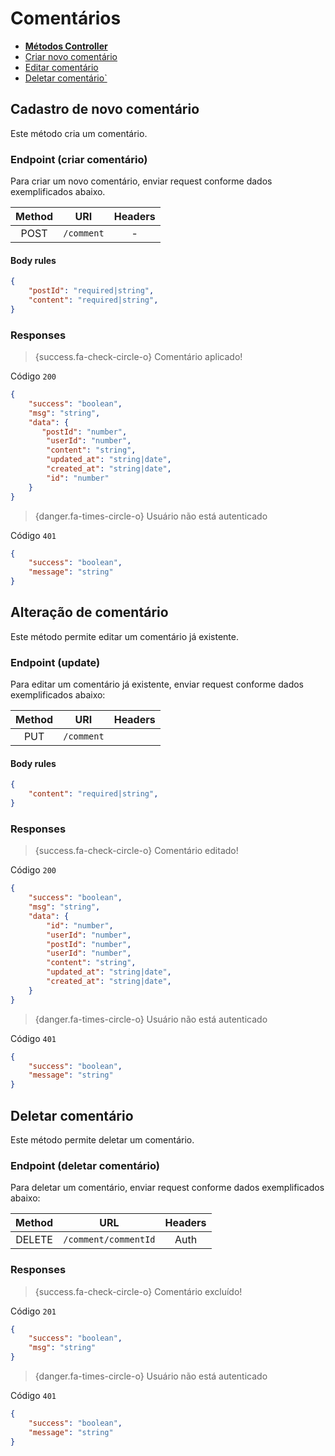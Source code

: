 # Comentários

-   [**Métodos Controller**](#controller)
-   [Criar novo comentário](#new-comment)
-   [Editar comentário](#update-comment)
-   [Deletar comentário`](#delete-comment)

<a name="controller"></a>

## Cadastro de novo comentário

Este método cria um comentário.

<a name="new-comment"></a>

### Endpoint (criar comentário)

Para criar um novo comentário, enviar request conforme dados exemplificados abaixo.

| Method |   URI    | Headers |
| :----: | :------: | :-----: |
|  POST  |`/comment`|    -    |

#### Body rules

```json
{
    "postId": "required|string",
    "content": "required|string",
}
```

### Responses


> {success.fa-check-circle-o} Comentário aplicado!

Código `200`

```json
{
    "success": "boolean",
    "msg": "string",
    "data": {
       "postId": "number",
        "userId": "number",
        "content": "string",
        "updated_at": "string|date",
        "created_at": "string|date",
        "id": "number"      
    }
}
```

<a name="responses-create-comment"></a>

> {danger.fa-times-circle-o} Usuário não está autenticado

Código `401`

```json
{
    "success": "boolean",
    "message": "string"
}
```




## Alteração de comentário

Este método permite editar um comentário já existente.

<a name="update-comment"></a>

### Endpoint (update)

Para editar um comentário já existente, enviar request conforme dados exemplificados abaixo:

| Method |   URI    | Headers |
| :----: | :------: | ------- |
|  PUT   |`/comment`|

#### Body rules

```json
{
    "content": "required|string",
}
```

### Responses

> {success.fa-check-circle-o} Comentário editado!

Código `200`

```json
{
    "success": "boolean",
    "msg": "string",
    "data": {
        "id": "number",
        "userId": "number",
        "postId": "number",
        "userId": "number",
        "content": "string",
        "updated_at": "string|date",
        "created_at": "string|date",   
    }
}
```


> {danger.fa-times-circle-o} Usuário não está autenticado

Código `401`

```json
{
    "success": "boolean",
    "message": "string"
}
```

## Deletar comentário

Este método permite deletar um comentário.

<a name="delete-comment"></a>

### Endpoint (deletar comentário)

Para deletar um comentário, enviar request conforme dados exemplificados abaixo:

| Method |       URL            | Headers |
| :----: | :-----------------:  | :-----: |
| DELETE | `/comment/commentId` |  Auth   |




### Responses

> {success.fa-check-circle-o} Comentário excluído!

Código `201`

```json
{
    "success": "boolean",
    "msg": "string"
}
```

> {danger.fa-times-circle-o} Usuário não está autenticado

Código `401`

```json
{
    "success": "boolean",
    "message": "string"
}
```


